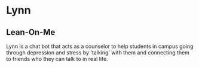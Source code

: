 # Lynn
## Lean-On-Me
Lynn is a chat bot that acts as a counselor to help students in campus going through depression and stress by 'talking' with them and connecting them to friends who they can talk to in real life.

